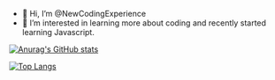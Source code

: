 - 👋 Hi, I’m @NewCodingExperience
- 👀 I’m interested in learning more about coding and recently started learning Javascript.


[![Anurag's GitHub stats](https://github-readme-stats.vercel.app/api?username=NewExperience&show_icons=true)](https://github.com/NewExperience/github-readme-stats&show_icons=true)


[![Top Langs](https://github-readme-stats.vercel.app/api/top-langs/?username=NewExperience&layout=compact)](https://github.com/NewExperience/github-readme-stats&layout=compact)


<!---
NewCodingExperience/NewCodingExperience is a ✨ special ✨ repository because its `README.md` (this file) appears on your GitHub profile.
You can click the Preview link to take a look at your changes.
--->
